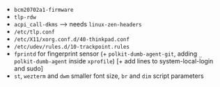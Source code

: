 - `bcm20702a1-firmware`
- `tlp-rdw`
- `acpi_call-dkms` --> needs `linux-zen-headers`
- `/etc/tlp.conf`
- `/etc/X11/xorg.conf.d/40-thinkpad.conf`
- `/etc/udev/rules.d/10-trackpoint.rules`
- `fprintd` for fingerprint sensor (+ `polkit-dumb-agent-git`, adding `_ polkit-dumb-agent` inside `xprofile`) [+ add lines to system-local-login and sudo]
- `st`, `wezterm` and `dwm` smaller font size, `br` and `dim` script parameters
